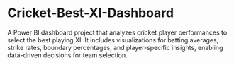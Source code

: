 # Cricket-Best-XI-Dashboard
A Power BI dashboard project that analyzes cricket player performances to select the best playing XI. It includes visualizations for batting averages, strike rates, boundary percentages, and player-specific insights, enabling data-driven decisions for team selection.
